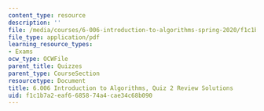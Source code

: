 ```yaml
---
content_type: resource
description: ''
file: /media/courses/6-006-introduction-to-algorithms-spring-2020/f1c1b7a2eaf6685874a4cae34c68b090_MIT6_006S20_review2_sol.pdf
file_type: application/pdf
learning_resource_types:
- Exams
ocw_type: OCWFile
parent_title: Quizzes
parent_type: CourseSection
resourcetype: Document
title: 6.006 Introduction to Algorithms, Quiz 2 Review Solutions
uid: f1c1b7a2-eaf6-6858-74a4-cae34c68b090
---
```

